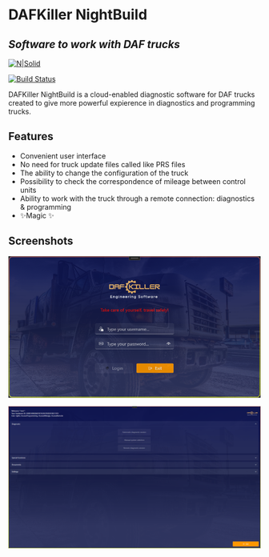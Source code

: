 # DAFKiller NightBuild
## _Software to work with DAF trucks_

[![N|Solid](https://cldup.com/dTxpPi9lDf.thumb.png)](https://nodesource.com/products/nsolid)

[![Build Status](https://travis-ci.org/joemccann/dillinger.svg?branch=master)](https://travis-ci.org/joemccann/dillinger)

DAFKiller NightBuild is a cloud-enabled diagnostic software for DAF trucks created to give more powerful expierence in diagnostics and programming trucks.

## Features
- Convenient user interface
- No need for truck update files called like PRS files
- The ability to change the configuration of the truck
- Possibility to check the correspondence of mileage between control units
- Ability to work with the truck through a remote connection: diagnostics & programming
- ✨Magic ✨

## Screenshots

![Login screen](https://github.com/edleeniko/DAFKiller-NightBuild/blob/master/DAFKiller%20NightBuild/Images/loginScreen.png)


![Main screen](https://github.com/edleeniko/DAFKiller-NightBuild/blob/master/DAFKiller%20NightBuild/Images/mainScreen.png)
